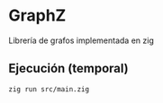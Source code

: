 # GraphZ

Librería de grafos implementada en zig

## Ejecución (temporal)
```zig
zig run src/main.zig
```
